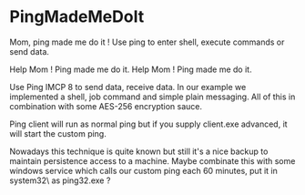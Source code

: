 # PingMadeMeDoIt
Mom, ping made me do it ! Use ping to enter shell, execute commands or send data.

Help Mom ! Ping made me do it.
Help Mom ! Ping made me do it.

Use Ping IMCP 8 to send data, receive data. In our example we implemented a shell, job command and simple plain messaging. All of this in combination with some AES-256 encryption sauce.

Ping client will run as normal ping but if you supply client.exe advanced, it will start the custom ping.

Nowadays this technique is quite known but still it's a nice backup to maintain persistence access to a machine. Maybe combinate this with some windows service which calls our custom ping each 60 minutes, put it in system32\ as ping32.exe ?

